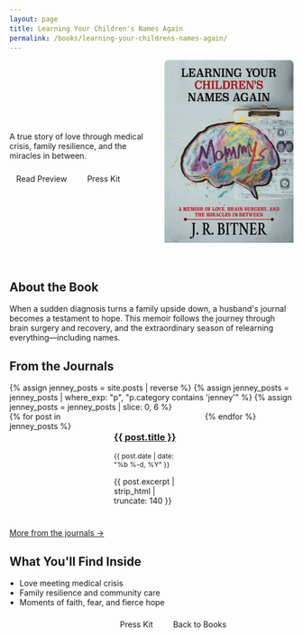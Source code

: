 ```yaml
---
layout: page
title: Learning Your Children's Names Again
permalink: /books/learning-your-childrens-names-again/
---
```


<section class="hero">
  <div class="hero-text">
    <p class="sub">A true story of love through medical crisis, family resilience, and the miracles in between.</p>
    <p>
      <a class="btn" href="/books/learning-your-childrens-names-again/preview">Read Preview</a>
      <a class="btn secondary" href="/books/learning-your-childrens-names-again/press-kit">Press Kit</a>
    </p>
  </div>
  <div class="hero-visual">
    <div id="book3d" 
         data-cover-front="/assets/books/learning-your-childrens-names-again/cover-front.jpg"
         data-cover-back="/assets/books/learning-your-childrens-names-again/cover-back.jpg"
         data-cover-spine="/assets/books/learning-your-childrens-names-again/cover-spine.jpg">
      <noscript>
        <img src="/assets/books/learning-your-childrens-names-again/cover-front.jpg" alt="Book cover" />
      </noscript>
    </div>
  </div>
  
</section>

<section class="about">
  <h2>About the Book</h2>
  <p>
    When a sudden diagnosis turns a family upside down, a husband's journal becomes a testament to hope. 
    This memoir follows the journey through brain surgery and recovery, and the extraordinary season of relearning everything—including names.
  </p>
</section>

<section class="journals">
  <h2>From the Journals</h2>
  {% assign jenney_posts = site.posts | reverse %}
  {% assign jenney_posts = jenney_posts | where_exp: "p", "p.category contains 'jenney'" %}
  {% assign jenney_posts = jenney_posts | slice: 0, 6 %}
  <div class="journal-grid">
    {% for post in jenney_posts %}
      <article class="journal-card">
        <h3><a href="{{ post.url }}">{{ post.title }}</a></h3>
        <p class="meta">{{ post.date | date: "%b %-d, %Y" }}</p>
        <p>{{ post.excerpt | strip_html | truncate: 140 }}</p>
      </article>
    {% endfor %}
  </div>
  <p><a class="inline" href="/archive">More from the journals →</a></p>
</section>

<section class="highlights">
  <h2>What You'll Find Inside</h2>
  <ul>
    <li>Love meeting medical crisis</li>
    <li>Family resilience and community care</li>
    <li>Moments of faith, fear, and fierce hope</li>
  </ul>
</section>

<section class="cta">
  <a class="btn btn-primary" href="/books/learning-your-childrens-names-again/preview">Read the First Chapter</a>
  <a class="btn secondary" href="/books/learning-your-childrens-names-again/press-kit">Press Kit</a>
  <a class="btn secondary" href="/book">Back to Books</a>
  
</section>

<script type="module" src="/assets/js/three-book.js"></script>

<style>
.hero { display: grid; grid-template-columns: 1.1fr 1fr; gap: 24px; align-items: center; margin-bottom: 24px; }
.hero-text .sub { color: var(--muted-color); margin: 8px 0 16px; }
.hero-visual { min-height: 360px; }
#book3d { width: 100%; height: 360px; background: var(--hover-color); border-radius: 8px; overflow: hidden; position: relative; }
.btn { display: inline-block; padding: 8px 12px; border-radius: 6px; text-decoration: none; margin-right: 8px; }
.btn.btn-primary { background: var(--link-color); color: #fff; }
.btn.secondary { background: transparent; color: var(--link-color); border: 1px solid var(--link-color); }
.journals .journal-grid { display: grid; grid-template-columns: repeat(3, 1fr); gap: 16px; }
.journal-card { padding: 12px; border: 1px solid var(--border-color); border-radius: 8px; background: var(--background-color); }
.journal-card .meta { color: var(--muted-color); font-size: 12px; margin: 6px 0; }
.highlights ul { padding-left: 18px; }
@media (max-width: 900px) { .hero { grid-template-columns: 1fr; } .hero-visual { order: -1; } }
@media (max-width: 640px) { .journals .journal-grid { grid-template-columns: 1fr; } }
</style>


